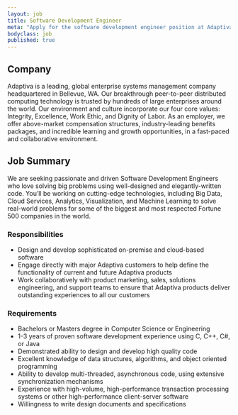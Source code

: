```yaml
---
layout: job
title: Software Development Engineer
meta: "Apply for the software development engineer position at Adaptiva HQ in Kirkland, WA"
bodyclass: job
published: true
---
```

## Company
Adaptiva is a leading, global enterprise systems management company headquartered in Bellevue, WA. Our breakthrough peer-to-peer distributed computing technology is trusted by hundreds of large enterprises around the world. Our environment and culture incorporate our four core values: Integrity, Excellence, Work Ethic, and Dignity of Labor. As an employer, we offer above-market compensation structures, industry-leading benefits packages, and incredible learning and growth opportunities, in a fast-paced and collaborative environment.

## Job Summary
We are seeking passionate and driven Software Development Engineers who love solving big problems using well-designed and elegantly-written code. You’ll be working on cutting-edge technologies, including Big Data, Cloud Services, Analytics, Visualization, and Machine Learning to solve real-world problems for some of the biggest and most respected Fortune 500 companies in the world.

### Responsibilities
* Design and develop sophisticated on-premise and cloud-based software
* Engage directly with major Adaptiva customers to help define the functionality of current and future Adaptiva products
* Work collaboratively with product marketing, sales, solutions engineering, and support teams to ensure that Adaptiva products deliver outstanding experiences to all our customers

### Requirements
* Bachelors or Masters degree in Computer Science or Engineering
* 1-3 years of proven software development experience using C, C++, C#, or Java
* Demonstrated ability to design and develop high quality code
* Excellent knowledge of data structures, algorithms, and object oriented programming
* Ability to develop multi-threaded, asynchronous code, using extensive synchronization mechanisms
* Experience with high-volume, high-performance transaction processing systems or other high-performance client-server software
* Willingness to write design documents and specifications
